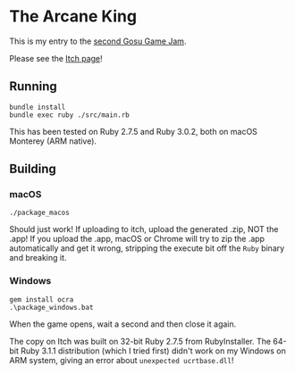 # The Arcane King

This is my entry to the [second Gosu Game Jam](https://itch.io/jam/gosu-game-jam-2).

Please see the [Itch page](https://orangeflash81.itch.io/the-arcane-king)!

## Running

```
bundle install
bundle exec ruby ./src/main.rb
```

This has been tested on Ruby 2.7.5 and Ruby 3.0.2, both on macOS Monterey (ARM native).

## Building

### macOS

```
./package_macos
```

Should just work! If uploading to itch, upload the generated .zip, NOT the .app! If you upload the
.app, macOS or Chrome will try to zip the .app automatically and get it wrong, stripping the
execute bit off the `Ruby` binary and breaking it.

### Windows

```
gem install ocra
.\package_windows.bat
```

When the game opens, wait a second and then close it again.

The copy on Itch was built on 32-bit Ruby 2.7.5 from RubyInstaller. The 64-bit Ruby 3.1.1
distribution (which I tried first) didn't work on my Windows on ARM system, giving an error about
`unexpected ucrtbase.dll`!

